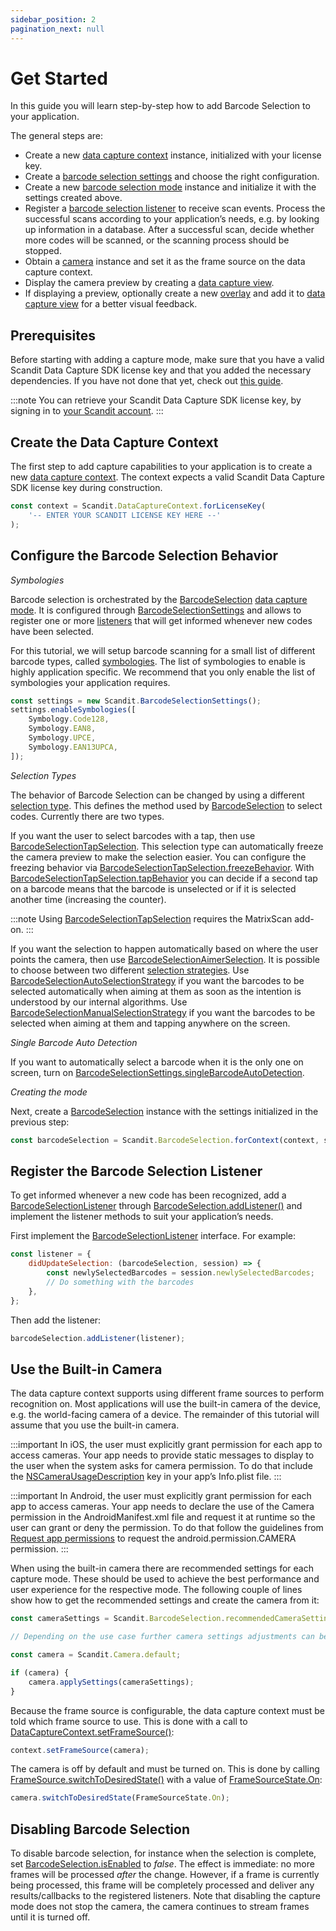 ```yaml
---
sidebar_position: 2
pagination_next: null
---
```


# Get Started

In this guide you will learn step-by-step how to add Barcode Selection to your application.

The general steps are:

- Create a new [data capture context](https://docs.scandit.com/data-capture-sdk/capacitor/core/api/data-capture-context.html#class-scandit.datacapture.core.DataCaptureContext) instance, initialized with your license key.
- Create a [barcode selection settings](https://docs.scandit.com/data-capture-sdk/capacitor/barcode-capture/api/barcode-selection-settings.html#class-scandit.datacapture.barcode.selection.BarcodeSelectionSettings) and choose the right configuration.
- Create a new [barcode selection mode](https://docs.scandit.com/data-capture-sdk/capacitor/barcode-capture/api/barcode-selection.html#class-scandit.datacapture.barcode.selection.BarcodeSelection 'barcode selection mode class') instance and initialize it with the settings created above.
- Register a [barcode selection listener](https://docs.scandit.com/data-capture-sdk/capacitor/barcode-capture/api/barcode-selection-listener.html#interface-scandit.datacapture.barcode.selection.IBarcodeSelectionListener) to receive scan events. Process the successful scans according to your application’s needs, e.g. by looking up information in a database. After a successful scan, decide whether more codes will be scanned, or the scanning process should be stopped.
- Obtain a [camera](https://docs.scandit.com/data-capture-sdk/capacitor/core/api/camera.html#class-scandit.datacapture.core.Camera) instance and set it as the frame source on the data capture context.
- Display the camera preview by creating a [data capture view](https://docs.scandit.com/data-capture-sdk/capacitor/core/api/ui/data-capture-view.html#class-scandit.datacapture.core.ui.DataCaptureView).
- If displaying a preview, optionally create a new [overlay](https://docs.scandit.com/data-capture-sdk/capacitor/barcode-capture/api/ui/barcode-selection-basic-overlay.html#class-scandit.datacapture.barcode.selection.ui.BarcodeSelectionBasicOverlay) and add it to [data capture view](https://docs.scandit.com/data-capture-sdk/capacitor/core/api/ui/data-capture-view.html#class-scandit.datacapture.core.ui.DataCaptureView) for a better visual feedback.

## Prerequisites

Before starting with adding a capture mode, make sure that you have a valid Scandit Data Capture SDK license key and that you added the necessary dependencies. If you have not done that yet, check out [this guide](../add-sdk.md).

:::note
You can retrieve your Scandit Data Capture SDK license key, by signing in to [your Scandit account](https://ssl.scandit.com/dashboard/sign-in).
:::

## Create the Data Capture Context

The first step to add capture capabilities to your application is to create a new [data capture context](https://docs.scandit.com/data-capture-sdk/capacitor/core/api/data-capture-context.html#class-scandit.datacapture.core.DataCaptureContext 'data capture context class'). The context expects a valid Scandit Data Capture SDK license key during construction.

```js
const context = Scandit.DataCaptureContext.forLicenseKey(
	'-- ENTER YOUR SCANDIT LICENSE KEY HERE --'
);
```

## Configure the Barcode Selection Behavior

_Symbologies_

Barcode selection is orchestrated by the [BarcodeSelection](https://docs.scandit.com/data-capture-sdk/capacitor/barcode-capture/api/barcode-selection.html#class-scandit.datacapture.barcode.selection.BarcodeSelection) [data capture mode](https://docs.scandit.com/data-capture-sdk/capacitor/core/api/data-capture-mode.html#interface-scandit.datacapture.core.IDataCaptureMode). It is configured through [BarcodeSelectionSettings](https://docs.scandit.com/data-capture-sdk/capacitor/barcode-capture/api/barcode-selection-settings.html#class-scandit.datacapture.barcode.selection.BarcodeSelectionSettings) and allows to register one or more [listeners](https://docs.scandit.com/data-capture-sdk/capacitor/barcode-capture/api/barcode-selection-listener.html#interface-scandit.datacapture.barcode.selection.IBarcodeSelectionListener) that will get informed whenever new codes have been selected.

For this tutorial, we will setup barcode scanning for a small list of different barcode types, called [symbologies](https://docs.scandit.com/data-capture-sdk/capacitor/barcode-capture/api/symbology.html#enum-scandit.datacapture.barcode.Symbology). The list of symbologies to enable is highly application specific. We recommend that you only enable the list of symbologies your application requires.

```js
const settings = new Scandit.BarcodeSelectionSettings();
settings.enableSymbologies([
	Symbology.Code128,
	Symbology.EAN8,
	Symbology.UPCE,
	Symbology.EAN13UPCA,
]);
```

_Selection Types_

The behavior of Barcode Selection can be changed by using a different [selection type](https://docs.scandit.com/data-capture-sdk/capacitor/barcode-capture/api/barcode-selection-type.html#interface-scandit.datacapture.barcode.selection.IBarcodeSelectionType). This defines the method used by [BarcodeSelection](https://docs.scandit.com/data-capture-sdk/capacitor/barcode-capture/api/barcode-selection.html#class-scandit.datacapture.barcode.selection.BarcodeSelection) to select codes. Currently there are two types.

If you want the user to select barcodes with a tap, then use [BarcodeSelectionTapSelection](https://docs.scandit.com/data-capture-sdk/capacitor/barcode-capture/api/barcode-selection-tap-selection.html#class-scandit.datacapture.barcode.selection.BarcodeSelectionTapSelection). This selection type can automatically freeze the camera preview to make the selection easier. You can configure the freezing behavior via [BarcodeSelectionTapSelection.freezeBehavior](https://docs.scandit.com/data-capture-sdk/capacitor/barcode-capture/api/barcode-selection-tap-selection.html#property-scandit.datacapture.barcode.selection.BarcodeSelectionTapSelection.FreezeBehavior). With [BarcodeSelectionTapSelection.tapBehavior](https://docs.scandit.com/data-capture-sdk/capacitor/barcode-capture/api/barcode-selection-tap-selection.html#property-scandit.datacapture.barcode.selection.BarcodeSelectionTapSelection.TapBehavior) you can decide if a second tap on a barcode means that the barcode is unselected or if it is selected another time (increasing the counter).

:::note
Using [BarcodeSelectionTapSelection](https://docs.scandit.com/data-capture-sdk/capacitor/barcode-capture/api/barcode-selection-tap-selection.html#class-scandit.datacapture.barcode.selection.BarcodeSelectionTapSelection) requires the MatrixScan add-on.
:::

If you want the selection to happen automatically based on where the user points the camera, then use [BarcodeSelectionAimerSelection](https://docs.scandit.com/data-capture-sdk/capacitor/barcode-capture/api/barcode-selection-aimer-selection.html#class-scandit.datacapture.barcode.selection.BarcodeSelectionAimerSelection). It is possible to choose between two different [selection strategies](https://docs.scandit.com/data-capture-sdk/capacitor/barcode-capture/api/barcode-selection-strategy.html#interface-scandit.datacapture.barcode.selection.IBarcodeSelectionStrategy). Use [BarcodeSelectionAutoSelectionStrategy](https://docs.scandit.com/data-capture-sdk/capacitor/barcode-capture/api/barcode-selection-strategy.html#class-scandit.datacapture.barcode.selection.BarcodeSelectionAutoSelectionStrategy) if you want the barcodes to be selected automatically when aiming at them as soon as the intention is understood by our internal algorithms. Use [BarcodeSelectionManualSelectionStrategy](https://docs.scandit.com/data-capture-sdk/capacitor/barcode-capture/api/barcode-selection-strategy.html#class-scandit.datacapture.barcode.selection.BarcodeSelectionManualSelectionStrategy) if you want the barcodes to be selected when aiming at them and tapping anywhere on the screen.

_Single Barcode Auto Detection_

If you want to automatically select a barcode when it is the only one on screen, turn on [BarcodeSelectionSettings.singleBarcodeAutoDetection](https://docs.scandit.com/data-capture-sdk/capacitor/barcode-capture/api/barcode-selection-settings.html#property-scandit.datacapture.barcode.selection.BarcodeSelectionSettings.SingleBarcodeAutoDetection).

_Creating the mode_

Next, create a [BarcodeSelection](https://docs.scandit.com/data-capture-sdk/capacitor/barcode-capture/api/barcode-selection.html#class-scandit.datacapture.barcode.selection.BarcodeSelection) instance with the settings initialized in the previous step:

```js
const barcodeSelection = Scandit.BarcodeSelection.forContext(context, settings);
```

## Register the Barcode Selection Listener

To get informed whenever a new code has been recognized, add a [BarcodeSelectionListener](https://docs.scandit.com/data-capture-sdk/capacitor/barcode-capture/api/barcode-selection-listener.html#interface-scandit.datacapture.barcode.selection.IBarcodeSelectionListener) through [BarcodeSelection.addListener()](https://docs.scandit.com/data-capture-sdk/capacitor/barcode-capture/api/barcode-selection.html#method-scandit.datacapture.barcode.selection.BarcodeSelection.AddListener) and implement the listener methods to suit your application’s needs.

First implement the [BarcodeSelectionListener](https://docs.scandit.com/data-capture-sdk/capacitor/barcode-capture/api/barcode-selection-listener.html#interface-scandit.datacapture.barcode.selection.IBarcodeSelectionListener) interface. For example:

```js
const listener = {
	didUpdateSelection: (barcodeSelection, session) => {
		const newlySelectedBarcodes = session.newlySelectedBarcodes;
		// Do something with the barcodes
	},
};
```

Then add the listener:

```js
barcodeSelection.addListener(listener);
```

## Use the Built-in Camera

The data capture context supports using different frame sources to perform recognition on. Most applications will use the built-in camera of the device, e.g. the world-facing camera of a device. The remainder of this tutorial will assume that you use the built-in camera.

:::important
In iOS, the user must explicitly grant permission for each app to access cameras. Your app needs to provide static messages to display to the user when the system asks for camera permission. To do that include the [NSCameraUsageDescription](https://developer.apple.com/documentation/bundleresources/information%5Fproperty%5Flist/nscamerausagedescription) key in your app’s Info.plist file.
:::

:::important
In Android, the user must explicitly grant permission for each app to access cameras. Your app needs to declare the use of the Camera permission in the AndroidManifest.xml file and request it at runtime so the user can grant or deny the permission. To do that follow the guidelines from [Request app permissions](https://developer.android.com/training/permissions/requesting) to request the android.permission.CAMERA permission.
:::

When using the built-in camera there are recommended settings for each capture mode. These should be used to achieve the best performance and user experience for the respective mode. The following couple of lines show how to get the recommended settings and create the camera from it:

```js
const cameraSettings = Scandit.BarcodeSelection.recommendedCameraSettings;

// Depending on the use case further camera settings adjustments can be made here.

const camera = Scandit.Camera.default;

if (camera) {
	camera.applySettings(cameraSettings);
}
```

Because the frame source is configurable, the data capture context must be told which frame source to use. This is done with a call to [DataCaptureContext.setFrameSource()](https://docs.scandit.com/data-capture-sdk/capacitor/core/api/data-capture-context.html#method-scandit.datacapture.core.DataCaptureContext.SetFrameSourceAsync):

```js
context.setFrameSource(camera);
```

The camera is off by default and must be turned on. This is done by calling [FrameSource.switchToDesiredState()](https://docs.scandit.com/data-capture-sdk/capacitor/core/api/frame-source.html#method-scandit.datacapture.core.IFrameSource.SwitchToDesiredStateAsync) with a value of [FrameSourceState.On](https://docs.scandit.com/data-capture-sdk/capacitor/core/api/frame-source.html#value-scandit.datacapture.core.FrameSourceState.On):

```js
camera.switchToDesiredState(FrameSourceState.On);
```



## Disabling Barcode Selection

To disable barcode selection, for instance when the selection is complete, set [BarcodeSelection.isEnabled](https://docs.scandit.com/data-capture-sdk/capacitor/barcode-capture/api/barcode-selection.html#property-scandit.datacapture.barcode.selection.BarcodeSelection.IsEnabled) to _false_. The effect is immediate: no more frames will be processed _after_ the change. However, if a frame is currently being processed, this frame will be completely processed and deliver any results/callbacks to the registered listeners. Note that disabling the capture mode does not stop the camera, the camera continues to stream frames until it is turned off.
